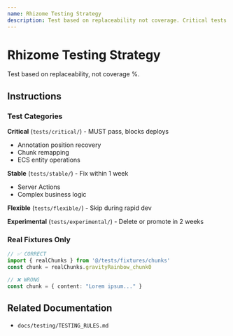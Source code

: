 ```yaml
---
name: Rhizome Testing Strategy
description: Test based on replaceability not coverage. Critical tests (hours of user work) MUST pass and block deploys. Use real fixtures from processed chunks, not Lorem Ipsum. Categorize into critical/stable/flexible/experimental directories. Use when writing tests or reviewing test organization.
---
```


# Rhizome Testing Strategy

Test based on replaceability, not coverage %.

## Instructions

### Test Categories

**Critical** (`tests/critical/`) - MUST pass, blocks deploys
- Annotation position recovery
- Chunk remapping
- ECS entity operations

**Stable** (`tests/stable/`) - Fix within 1 week
- Server Actions
- Complex business logic

**Flexible** (`tests/flexible/`) - Skip during rapid dev

**Experimental** (`tests/experimental/`) - Delete or promote in 2 weeks

### Real Fixtures Only

```typescript
// ✅ CORRECT
import { realChunks } from '@/tests/fixtures/chunks'
const chunk = realChunks.gravityRainbow_chunk0

// ❌ WRONG
const chunk = { content: "Lorem ipsum..." }
```

## Related Documentation

- `docs/testing/TESTING_RULES.md`
